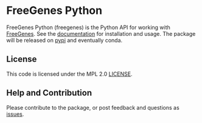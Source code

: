 # FreeGenes Python

FreeGenes Python (freegenes) is the Python API for working with <a href="https://www.github.com/vsoch/freegenes" target="_blank">FreeGenes</a>. See
the [documentation](https://vsoch.github.io/freegenes) for installation and usage. The package
will be released on [pypi](https://pypi.org/project/freegenes/) and eventually conda.

## License

This code is licensed under the MPL 2.0 [LICENSE](LICENSE).

## Help and Contribution

Please contribute to the package, or post feedback and questions as <a href="https://github.com/vsoch/freegenes" target="_blank">issues</a>.
